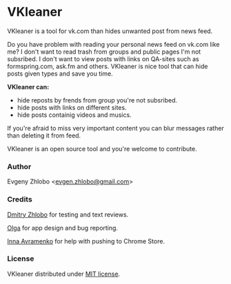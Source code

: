 # VKleaner
VKleaner is a tool for vk.com than hides unwanted post from news feed.

Do you have problem with reading your personal news feed on vk.com like me? I don't want to read trash from groups and public pages I'm not subsribed. I don't want to view posts with links on QA-sites such as formspring.com, ask.fm and others. VKleaner is nice tool that can hide posts given types and save you time.

**VKleaner can:**

- hide reposts by frends from group you're not subsribed.
- hide posts with links on different sites.
- hide posts containig videos and musics.


If you're afraid to miss very important content you can blur messages rather than deleting it from feed.

VKleaner is an open source tool and you're welcome to contribute.

### Author
Evgeny Zhlobo <<evgen.zhlobo@gmail.com>>

### Credits
[Dmitry Zhlobo](http://github.com/Proghat) for testing and text reviews.

[Olga](https://github.com/le-genda) for app design and bug reporting.

[Inna Avramenko](http://vk.com/lavni) for help with pushing to Chrome Store.

### License
VKleaner distributed under [MIT license](https://github.com/EvgenyZhlobo/VKleaner/wiki/License).
